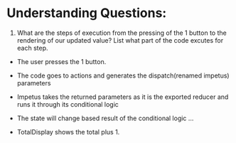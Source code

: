 # Understanding Questions:
1. What are the steps of execution from the pressing of the 1 button to the rendering of our updated value? List what part of the code excutes for each step.
* The user presses the 1 button.
* The code goes to actions and generates the dispatch(renamed impetus) parameters
* Impetus takes the returned parameters as it is the exported reducer and runs it through its conditional logic
* The state will change based result of the conditional logic
...

* TotalDisplay shows the total plus 1.
